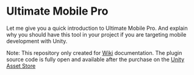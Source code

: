 # Ultimate Mobile Pro
Let me give you a quick introduction to Ultimate Mobile Pro. And explain why you should have this tool in your project if you are targeting mobile development with Unity.

Note: This repository only created for [Wiki](https://github.com/StansAssets/com.stansassets.ultimate-mobile/wiki) documentation. The plugin source code is fully open and available after the purchase on the [Unity Asset Store](https://assetstore.unity.com/packages/tools/integration/ultimate-mobile-pro-130345)
